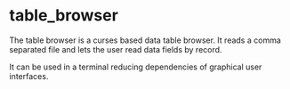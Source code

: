 # table_browser

The table browser is a curses based data table browser. It reads a comma separated file and lets the user read data fields by record.

It can be used in a terminal reducing dependencies of graphical user interfaces.
